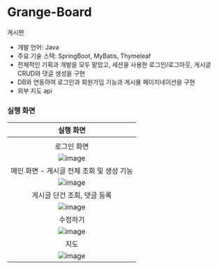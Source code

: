 # Grange-Board
게시판
- 개발 언어: Java
- 주요 기술 스택: SpringBoot, MyBatis, Thymeleaf
- 전체적인 기획과 개발을 모두 맡았고, 세션을 사용한 로그인/로그아웃, 게시글 CRUD와 댓글 생성을 구현
- DB와 연동하여 로그인과 회원가입 기능과 게시물 페이지네이션을 구현
- 외부 지도 api

### 실행 화면

|실행 화면|
|:---:|
||
|로그인 화면|
|![image](https://user-images.githubusercontent.com/55528172/159225903-4e2d7096-ac04-45c4-ac28-cce3cc245427.png)|
|메인 화면 - 게시글 전체 조회 및 생성 기능|
|![image](https://user-images.githubusercontent.com/55528172/159225923-abe250a2-ecbb-4cc2-b116-940cacb00e36.png)|
|게시글 단건 조회, 댓글 등록|
|![image](https://user-images.githubusercontent.com/55528172/159225935-b5be967c-265c-46e0-8481-4a91e3572aeb.png)|
|수정하기|
|![image](https://user-images.githubusercontent.com/55528172/159225949-524cfb75-3b1b-4459-b766-d3c0f2bd8b2a.png)|
|지도|
|![image](https://user-images.githubusercontent.com/55528172/159225956-117e4fa4-582e-445b-a0d2-8bb714297715.png)|
